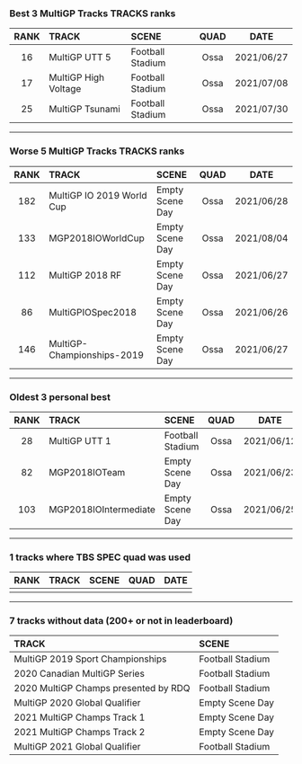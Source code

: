 ### Best 3 MultiGP Tracks TRACKS ranks
|RANK|TRACK|SCENE|QUAD|DATE|
|:---:|:---|:---|:---:|:---:|
|16|MultiGP UTT 5|Football Stadium|Ossa|2021/06/27|
|17|MultiGP High Voltage|Football Stadium|Ossa|2021/07/08|
|25|MultiGP Tsunami|Football Stadium|Ossa|2021/07/30|
---
### Worse 5 MultiGP Tracks TRACKS ranks
|RANK|TRACK|SCENE|QUAD|DATE|
|:---:|:---|:---|:---:|:---:|
|182|MultiGP IO 2019 World Cup|Empty Scene Day|Ossa|2021/06/28|
|133|MGP2018IOWorldCup|Empty Scene Day|Ossa|2021/08/04|
|112|MultiGP 2018 RF|Empty Scene Day|Ossa|2021/06/27|
|86|MultiGPIOSpec2018|Empty Scene Day|Ossa|2021/06/26|
|146|MultiGP-Championships-2019|Empty Scene Day|Ossa|2021/06/27|
---
### Oldest 3 personal best
|RANK|TRACK|SCENE|QUAD|DATE|
|:---:|:---|:---|:---:|:---:|
|28|MultiGP UTT 1|Football Stadium|Ossa|2021/06/12|
|82|MGP2018IOTeam|Empty Scene Day|Ossa|2021/06/23|
|103|MGP2018IOIntermediate|Empty Scene Day|Ossa|2021/06/25|
---
### 1 tracks where TBS SPEC quad was used
|RANK|TRACK|SCENE|QUAD|DATE|
|:---:|:---|:---|:---:|:---:|
||||||
---
### 7 tracks without data (200+ or not in leaderboard)
|TRACK|SCENE|
|:---|:---|
|MultiGP 2019 Sport Championships|Football Stadium|
|2020 Canadian MultiGP Series|Football Stadium|
|2020 MultiGP Champs presented by RDQ|Football Stadium|
|MultiGP 2020 Global Qualifier|Empty Scene Day|
|2021 MultiGP Champs Track 1|Empty Scene Day|
|2021 MultiGP Champs Track 2|Empty Scene Day|
|MultiGP 2021 Global Qualifier|Football Stadium|
